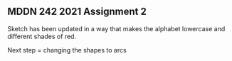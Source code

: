 ## MDDN 242 2021 Assignment 2

Sketch has been updated in a way that makes the alphabet lowercase and different shades of red.

Next step = changing the shapes to arcs
